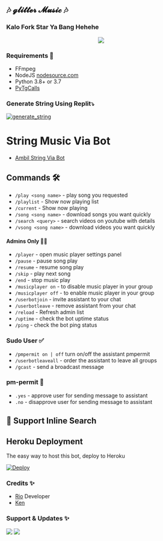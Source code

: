## 🎶 𝓰𝓵𝓲𝓽𝓽𝓮𝓻 𝓜𝓾𝓼𝓲𝓬 🎶

<h3> Kalo Fork Star Ya Bang Hehehe </h3>

<p align="center">
  <img src="https://telegra.ph/file/1dcbfa0a3152d1dc8b775.jpg">
</p>

<h3>Requirements 📝</h3>

- FFmpeg
- NodeJS [nodesource.com](https://nodesource.com/)
- Python 3.8+ or 3.7
- [PyTgCalls](https://github.com/pytgcalls/pytgcalls)

### Generate String Using Replit⤵️

<a href="https://replit.com/@RioProjectX/Rio-String-Sesiom?v=1"><img src="https://img.shields.io/badge/run-string__session.py-magenta?style=for-the-badge&logo=repl.it" alt="generate_string" /></a>
# String Music Via Bot
* [Ambil String Via Bot](https://t.me/ambilstringbot)

## Commands 🛠

- `/play <song name>` - play song you requested
- `/playlist` - Show now playing list
- `/current` - Show now playing
- `/song <song name>` - download songs you want quickly
- `/search <query>` - search videos on youtube with details
- `/vsong <song name>` - download videos you want quickly

#### Admins Only 👷‍♂️
- `/player` - open music player settings panel
- `/pause` - pause song play
- `/resume` - resume song play
- `/skip` - play next song
- `/end` - stop music play
- `/musicplayer on` - to disable music player in your group
- `/musicplayer off` - to enable music player in your group
- `/userbotjoin` - invite assistant to your chat
- `/userbotleave` - remove assistant from your chat
- `/reload` - Refresh admin list
- `/uptime` - check the bot uptime status
- `/ping` - check the bot ping status

### Sudo User ✅
- `/pmpermit on | off` turn on/off the assistant pmpermit
- `/userbotleaveall` - order the assistant to leave all groups
- `/gcast` - send a broadcast message

### pm-permit 💬
- `.yes` - approve user for sending message to assistant
- `.no` - disapprove user for sending message to assistant

## 🔎 Support Inline Search

## Heroku Deployment 
The easy way to host this bot, deploy to Heroku

[![Deploy](https://www.herokucdn.com/deploy/button.svg)](https://heroku.com/deploy?template=https://github.com/GLITTERneey/Glitter-Music)

### Credits ✨
- [Rio](https://github.com/RioProjectX) Developer
- [Ken](https://github.com/KennedyProject) 
### Support & Updates ✨
<a href="https://t.me/riogroupsupport"><img src="https://img.shields.io/badge/Join-Group%20Support-red.svg?style=for-the-badge&logo=Telegram"></a> <a href="https://t.me/riobotsupport"><img src="https://img.shields.io/badge/Join-Updates%20Channel-white.svg?style=for-the-badge&logo=Telegram"></a>
